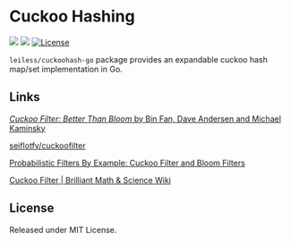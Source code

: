 # Cuckoo Hashing

[![](https://godoc.org/github.com/leiless/cuckoohash-go?status.svg)](https://pkg.go.dev/github.com/leiless/cuckoohash-go)
[![](https://goreportcard.com/badge/github.com/leiless/cuckoohash-go)](https://goreportcard.com/report/github.com/leiless/cuckoohash-go)
[![License](https://img.shields.io/badge/license-MIT-blue)](LICENSE)

`leiless/cuckoohash-go` package provides an expandable cuckoo hash map/set implementation in Go.

## Links

[_Cuckoo Filter: Better Than Bloom_ by Bin Fan, Dave Andersen and Michael Kaminsky](https://www.cs.cmu.edu/~dga/papers/cuckoo-conext2014.pdf)

[seiflotfy/cuckoofilter](https://github.com/seiflotfy/cuckoofilter)

[Probabilistic Filters By Example: Cuckoo Filter and Bloom Filters](https://bdupras.github.io/filter-tutorial/)

[Cuckoo Filter | Brilliant Math & Science Wiki](https://brilliant.org/wiki/cuckoo-filter/)

## License

Released under MIT License.
